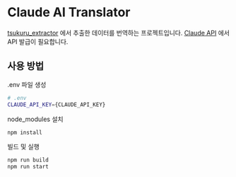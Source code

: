# Claude AI Translator

[tsukuru_extractor](https://github.com/gramedcart/tsukuru_extractor) 에서 추출한 데이터를 번역하는 프로젝트입니다.
[Claude API](https://console.anthropic.com/dashboard) 에서 API 발급이 필요합니다.

## 사용 방법

.env 파일 생성
```bash
# .env
CLAUDE_API_KEY={CLAUDE_API_KEY}
```

node_modules 설치
```bash
npm install
```

빌드 및 실행
```bash
npm run build
npm run start
```

